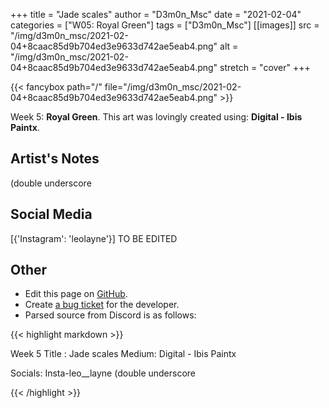 +++
title =       "Jade scales"
author =      "D3m0n_Msc"
date =        "2021-02-04"
categories =  ["W05: Royal Green"]
tags =        ["D3m0n_Msc"]
[[images]]
                      src = "/img/d3m0n_msc/2021-02-04+8caac85d9b704ed3e9633d742ae5eab4.png"
                      alt = "/img/d3m0n_msc/2021-02-04+8caac85d9b704ed3e9633d742ae5eab4.png"
                      stretch = "cover"
+++


{{< fancybox path="/" file="/img/d3m0n_msc/2021-02-04+8caac85d9b704ed3e9633d742ae5eab4.png" >}}


Week 5: **Royal Green**. This art was lovingly created using: **Digital - Ibis Paintx**.

## Artist's Notes

(double underscore

## Social Media

[{'Instagram': 'leolayne'}] TO BE EDITED

## Other

- Edit this page on [GitHub](https://github.com/teaminkling/web-refresh/edit/main/blog/content/blog/d3m0n_msc-week-5-1b42.md).
- Create [a bug ticket](https://github.com/teaminkling/web-refresh/issues/new?assignees=&labels=bug&template=problem-report.md&title=) for the developer.
- Parsed source from Discord is as follows:

{{< highlight markdown >}}

Week 5
Title : Jade scales
Medium: Digital - Ibis Paintx

Socials: Insta-leo__layne (double underscore

{{< /highlight >}}